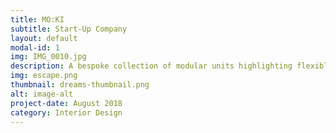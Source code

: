 ```yaml
---
title: MO:KI
subtitle: Start-Up Company
layout: default
modal-id: 1
img: IMG_0010.jpg
description: A bespoke collection of modular units highlighting flexible work zones for improved user cooking experience.
img: escape.png
thumbnail: dreams-thumbnail.png
alt: image-alt
project-date: August 2018
category: Interior Design
---
```

